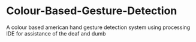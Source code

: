 # Colour-Based-Gesture-Detection
A colour based american hand gesture detection system using processing IDE for assistance of the deaf and dumb
